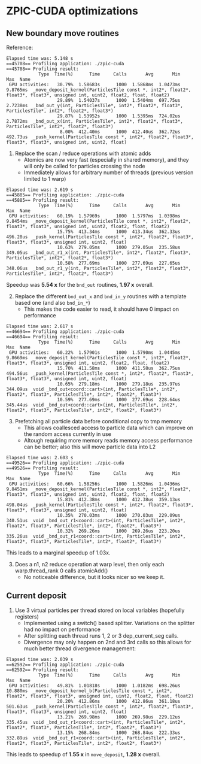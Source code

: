 # ZPIC-CUDA optimizations

## New boundary move routines

Reference:

```text
Elapsed time was: 5.148 s
==45708== Profiling application: ./zpic-cuda
==45708== Profiling result:
            Type  Time(%)      Time     Calls       Avg       Min       Max  Name
 GPU activities:   30.79%  1.58683s      1000  1.5868ms  1.0473ms  9.8765ms  _move_deposit_kernel(ParticlesTile const *, int2*, float2*, float3*, float3*, unsigned int, uint2, float2, float, float2)
                   29.89%  1.54037s      1000  1.5404ms  697.75us  2.7238ms  _bnd_out_y(int, ParticlesTile*, int2*, float2*, float3*, ParticlesTile*, int2*, float2*, float3*)
                   29.87%  1.53952s      1000  1.5395ms  724.02us  2.7872ms  _bnd_out_x(int, ParticlesTile*, int2*, float2*, float3*, ParticlesTile*, int2*, float2*, float3*)
                    8.00%  412.40ms      1000  412.40us  362.72us  492.73us  _push_kernel(ParticlesTile const *, int2*, float2*, float3*, float3*, float3*, unsigned int, uint2, float)
````

1. Replace the scan / reduce operations with atomic adds
    * Atomics are now very fast (especially in shared memory), and they will only be called for particles crossing the node
    * Immediately allows for arbitrary number of threads (previous version limited to 1 warp)

```text
Elapsed time was: 2.619 s
==45885== Profiling application: ./zpic-cuda
==45885== Profiling result:
            Type  Time(%)      Time     Calls       Avg       Min       Max  Name
 GPU activities:   60.19%  1.57969s      1000  1.5797ms  1.0398ms  9.8454ms  _move_deposit_kernel(ParticlesTile const *, int2*, float2*, float3*, float3*, unsigned int, uint2, float2, float, float2)
                   15.75%  413.34ms      1000  413.34us  362.33us  496.28us  _push_kernel(ParticlesTile const *, int2*, float2*, float3*, float3*, float3*, unsigned int, uint2, float)
                   10.63%  279.05ms      1000  279.05us  235.58us  349.05us  _bnd_out_r1_x(int, ParticlesTile*, int2*, float2*, float3*, ParticlesTile*, int2*, float2*, float3*)
                   10.58%  277.69ms      1000  277.69us  227.65us  348.06us  _bnd_out_r1_y(int, ParticlesTile*, int2*, float2*, float3*, ParticlesTile*, int2*, float2*, float3*)
```

Speedup was __5.54 x__ for the `bnd_out` routines, __1.97 x__ overall.

2. Replace the different `bnd_out_x` and `bnd_in_y` routines with a template based one (and also `bnd_in_*`)
    * This makes the code easier to read, it should have 0 impact on performance

```text
Elapsed time was: 2.617 s
==46694== Profiling application: ./zpic-cuda
==46694== Profiling result:
            Type  Time(%)      Time     Calls       Avg       Min       Max  Name
 GPU activities:   60.22%  1.57901s      1000  1.5790ms  1.0445ms  9.8669ms  _move_deposit_kernel(ParticlesTile const *, int2*, float2*, float3*, float3*, unsigned int, uint2, float2, float, float2)
                   15.70%  411.58ms      1000  411.58us  362.75us  494.56us  _push_kernel(ParticlesTile const *, int2*, float2*, float3*, float3*, float3*, unsigned int, uint2, float)
                   10.65%  279.18ms      1000  279.18us  235.97us  344.09us  void _bnd_out<coord::cart>(int, ParticlesTile*, int2*, float2*, float3*, ParticlesTile*, int2*, float2*, float3*)
                   10.59%  277.69ms      1000  277.69us  228.64us  345.44us  void _bnd_out<coord::cart>(int, ParticlesTile*, int2*, float2*, float3*, ParticlesTile*, int2*, float2*, float3*)
````

3. Prefetching all particle data before conditional copy to tmp memory
    * This allows coallesced access to particle data which can improve on the random access currently in use
    * Altough requiring more memory reads memory access performance can be better; also this will move particle data into L2

```text
Elapsed time was: 2.603 s
==49526== Profiling application: ./zpic-cuda
==49526== Profiling result:
            Type  Time(%)      Time     Calls       Avg       Min       Max  Name
 GPU activities:   60.66%  1.58256s      1000  1.5826ms  1.0436ms  9.8451ms  _move_deposit_kernel(ParticlesTile const *, int2*, float2*, float3*, float3*, unsigned int, uint2, float2, float, float2)
                   15.81%  412.38ms      1000  412.38us  359.13us  498.04us  _push_kernel(ParticlesTile const *, int2*, float2*, float3*, float3*, float3*, unsigned int, uint2, float)
                   10.35%  270.03ms      1000  270.03us  229.09us  340.51us  void _bnd_out_r1<coord::cart>(int, ParticlesTile*, int2*, float2*, float3*, ParticlesTile*, int2*, float2*, float3*)
                   10.32%  269.26ms      1000  269.26us  223.20us  335.26us  void _bnd_out_r1<coord::cart>(int, ParticlesTile*, int2*, float2*, float3*, ParticlesTile*, int2*, float2*, float3*)
```

This leads to a marginal speedup of 1.03x.

3. Does a n1, n2 reduce operation at warp level, then only each warp.thread_rank 0 calls atomicAdd()
    * No noticeable difference, but it looks nicer so we keep it.


## Current deposit

1. Use 3 virtual particles per thread stored on local variables (hopefully registers)
    * Implemented using a switch() based splitter. Variations on the splitter had no impact on performance
    * After splitting each thread runs 1, 2 or 3 dep_current_seg calls.
    * Divergence may only happen on 2nd and 3rd calls so this allows for much better thread divergence management:

```text
Elapsed time was: 2.039 s
==62592== Profiling application: ./zpic-cuda
==62592== Profiling result:
            Type  Time(%)      Time     Calls       Avg       Min       Max  Name
 GPU activities:   49.81%  1.01818s      1000  1.0182ms  698.26us  10.880ms  _move_deposit_kernel_b(ParticlesTile const *, int2*, float2*, float3*, float3*, unsigned int, uint2, float2, float, float2)
                   20.20%  412.86ms      1000  412.86us  361.18us  501.63us  _push_kernel(ParticlesTile const *, int2*, float2*, float3*, float3*, float3*, unsigned int, uint2, float)
                   13.21%  269.98ms      1000  269.98us  229.12us  335.45us  void _bnd_out_r1<coord::cart>(int, ParticlesTile*, int2*, float2*, float3*, ParticlesTile*, int2*, float2*, float3*)
                   13.15%  268.84ms      1000  268.84us  222.33us  332.89us  void _bnd_out_r1<coord::cart>(int, ParticlesTile*, int2*, float2*, float3*, ParticlesTile*, int2*, float2*, float3*)
```

This leads to speedup of __1.55 x__ in `move_deposit`, __1.28 x__ overall.